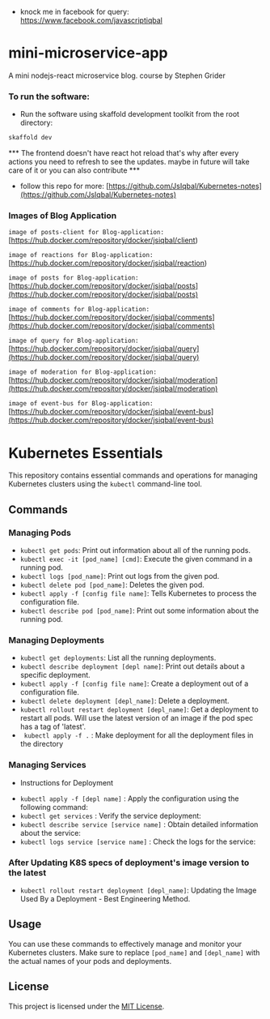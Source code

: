 * knock me in facebook for query: https://www.facebook.com/javascriptiqbal

# mini-microservice-app

A mini nodejs-react microservice blog. course by Stephen Grider

### To run the software:

-   Run the software using skaffold development toolkit from the root directory:

```bash
skaffold dev
```

*** The frontend doesn't have react hot reload that's why after every actions you need to refresh to see the updates. maybe in future will take care of it or you can also contribute ***

-   follow this repo for more: [https://github.com/JsIqbal/Kubernetes-notes](https://github.com/JsIqbal/Kubernetes-notes)

### Images of Blog Application

`image of posts-client for Blog-application:` [https://hub.docker.com/repository/docker/jsiqbal/client)

`image of reactions for Blog-application:` [https://hub.docker.com/repository/docker/jsiqbal/reaction)

`image of posts for Blog-application:` [https://hub.docker.com/repository/docker/jsiqbal/posts](https://hub.docker.com/repository/docker/jsiqbal/posts)

`image of comments for Blog-application:` [https://hub.docker.com/repository/docker/jsiqbal/comments](https://hub.docker.com/repository/docker/jsiqbal/comments)

`image of query for Blog-application:` [https://hub.docker.com/repository/docker/jsiqbal/query](https://hub.docker.com/repository/docker/jsiqbal/query)

`image of moderation for Blog-application:` [https://hub.docker.com/repository/docker/jsiqbal/moderation](https://hub.docker.com/repository/docker/jsiqbal/moderation)

`image of event-bus for Blog-application:` [https://hub.docker.com/repository/docker/jsiqbal/event-bus](https://hub.docker.com/repository/docker/jsiqbal/event-bus)

# Kubernetes Essentials

This repository contains essential commands and operations for managing Kubernetes clusters using the `kubectl` command-line tool.

## Commands

### Managing Pods

-   `kubectl get pods`: Print out information about all of the running pods.
-   `kubectl exec -it [pod_name] [cmd]`: Execute the given command in a running pod.
-   `kubectl logs [pod_name]`: Print out logs from the given pod.
-   `kubectl delete pod [pod_name]`: Deletes the given pod.
-   `kubectl apply -f [config file name]`: Tells Kubernetes to process the configuration file.
-   `kubectl describe pod [pod_name]`: Print out some information about the running pod.

### Managing Deployments

-   `kubectl get deployments`: List all the running deployments.
-   `kubectl describe deployment [depl name]`: Print out details about a specific deployment.
-   `kubectl apply -f [config file name]`: Create a deployment out of a configuration file.
-   `kubectl delete deployment [depl_name]`: Delete a deployment.
-   `kubectl rollout restart deployment [depl_name]`: Get a deployment to restart all pods. Will use the latest version of an image if the pod spec has a tag of 'latest'.
-   ` kubectl apply -f .` : Make deployment for all the deployment files in the directory

### Managing Services

-   Instructions for Deployment

*   `kubectl apply -f [depl name]` : Apply the configuration using the following command:
*   `kubectl get services` : Verify the service deployment:
*   `kubectl describe service [service name]` : Obtain detailed information about the service:
*   `kubectl logs service [service name]` : Check the logs for the service:

### After Updating K8S specs of deployment's image version to the latest

-   `kubectl rollout restart deployment [depl_name]`: Updating the Image Used By a Deployment - Best Engineering Method.

## Usage

You can use these commands to effectively manage and monitor your Kubernetes clusters. Make sure to replace `[pod_name]` and `[depl_name]` with the actual names of your pods and deployments.

## License

This project is licensed under the [MIT License](https://opensource.org/licenses/MIT).
